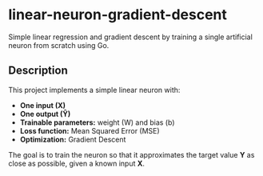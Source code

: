 # linear-neuron-gradient-descent

Simple linear regression and gradient descent by training a single artificial neuron from scratch using Go.

## Description

This project implements a simple linear neuron with:
- **One input (X)**
- **One output (Ŷ)**
- **Trainable parameters:** weight (W) and bias (b)
- **Loss function:** Mean Squared Error (MSE)
- **Optimization:** Gradient Descent

The goal is to train the neuron so that it approximates the target value **Y** as close as possible, given a known input **X**.

